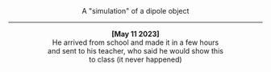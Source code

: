 <div align='center'>
  A "simulation" of a dipole object

  ---

  __[May 11 2023]__  
  He arrived from school and made it in a few hours  
  and sent to his teacher, who said he would show this  
  to class (it never happened)
</div>

